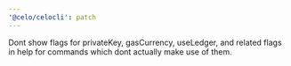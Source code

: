 ```yaml
---
'@celo/celocli': patch
---
```


Dont show flags for privateKey, gasCurrency, useLedger, and related flags in help for commands which dont actually make use of them.
